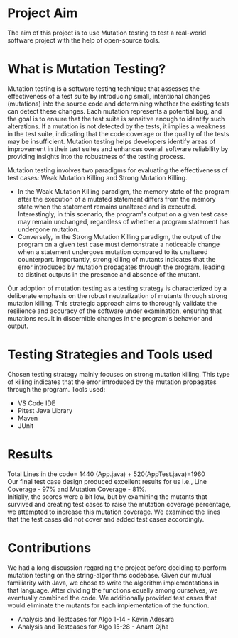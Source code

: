 # Project Aim
The aim of this project is to use Mutation testing to test a real-world software project
with the help of open-source tools.

# What is Mutation Testing?
Mutation testing is a software testing technique that assesses the effectiveness of a test suite by introducing small, intentional changes (mutations) into the source code and determining whether the existing tests can detect these changes. Each mutation represents a potential bug, and the goal is to ensure that the test suite is sensitive enough to identify such alterations. If a mutation is not detected by the tests, it implies a weakness in the test suite, indicating that the code coverage or the quality of the tests may be insufficient. Mutation testing helps developers identify areas of improvement in their test suites and enhances overall software reliability by providing insights into the robustness of the testing process. <br/>

Mutation testing involves two paradigms for evaluating the effectiveness of test cases: Weak Mutation Killing and Strong Mutation Killing.
* In the Weak Mutation Killing paradigm, the memory state of the program after the execution of a mutated statement differs from the memory state when the statement remains unaltered and is executed. Interestingly, in this scenario, the program's output on a given test case may remain unchanged, regardless of whether a program statement has undergone mutation.
* Conversely, in the Strong Mutation Killing paradigm, the output of the program on a given test case must demonstrate a noticeable change when a statement undergoes mutation compared to its unaltered counterpart. Importantly, strong killing of mutants indicates that the error introduced by mutation propagates through the program, leading to distinct outputs in the presence and absence of the mutant.

Our adoption of mutation testing as a testing strategy is characterized by a deliberate emphasis on the robust neutralization of mutants through strong mutation killing.
This strategic approach aims to thoroughly validate the resilience and accuracy of the software under examination, ensuring that mutations result in discernible changes in the program's behavior and output.

# Testing Strategies and Tools used
Chosen testing strategy mainly focuses on strong mutation killing. This type of killing indicates that the error introduced by the mutation propagates through the program.
Tools used:
* VS Code IDE
* Pitest Java Library
* Maven
* JUnit

# Results
Total Lines in the code= 1440 (App.java) + 520(AppTest.java)=1960 <br/>
Our final test case design produced excellent results for us i.e., Line Coverage - 97% and Mutation Coverage - 81%. <br/>
Initially, the scores were a bit low, but by examining the mutants that survived and creating test cases to raise the mutation coverage percentage, we attempted to increase this mutation coverage. We examined the lines that the test cases did not cover and added test cases accordingly. <br/>

# Contributions
We had a long discussion regarding the project before deciding to perform mutation testing on the string-algorithms codebase. Given our mutual familiarity with Java, we chose to write the algorithm implementations in that language. After dividing the functions equally among ourselves, we eventually combined the code. We additionally provided test cases that would eliminate the mutants for each implementation of the function.
* Analysis and Testcases for Algo 1-14 - Kevin Adesara
* Analysis and Testcases for Algo 15-28 - Anant Ojha


